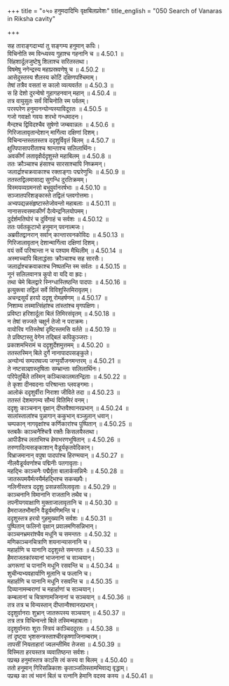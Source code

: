 +++
title = "०५० हनुमदादिभिः वृक्षबिलप्रवेशः"
title_english = "050 Search of Vanaras in Riksha cavity"

+++


  
सह ताराङ्गदाभ्यां तु सङ्गम्य हनुमान् कपिः।  
विचिनोति स्म विन्ध्यस्य गुहाश्च गहनानि च ॥ 4.50.1 ॥   
सिंहशार्दूलजुष्टेषु शिलाश्च सरितस्तथा।  
विषमेषु नगेन्द्रस्य महाप्रस्रवणेषु च ॥ 4.50.2 ॥   
आसेदुस्तस्य शैलस्य कोटिं दक्षिणपश्चिमाम्।  
तेषां तत्रैव वसतां स कालो व्यत्यवर्तत ॥ 4.50.3 ॥   
स हि देशो दुरन्वेषो गुहागहनवान् महान् ॥ 4.50.4 ॥   
तत्र वायुसुतः सर्वं विचिनोति स्म पर्वतम्।  
परस्परेण हनुमानन्योन्यस्याविदूरतः ॥ 4.50.5 ॥   
गजो गवाक्षो गवयः शरभो गन्धमादनः।  
मैन्दश्च द्विविदश्चैव सुषेणो जम्बवान्नलः ॥ 4.50.6 ॥   
गिरिजालावृतान्देशान् मार्गित्वा दक्षिणां दिशम्।  
विचिन्वन्तस्ततस्तत्र ददृशुर्विवृतं बिलम् ॥ 4.50.7 ॥   
क्षुत्पिपासापरीताश्च श्रान्ताश्च सलिलार्थिनः।  
अवकीर्णं लतावृक्षैर्ददृशुस्ते महाबिलम् ॥ 4.50.8 ॥   
ततः क्रौञ्चाश्च हंसाश्च सारसाश्चापि निष्क्रमन्।  
जलार्द्राश्चक्रवाकाश्च रक्ताङ्गाः पद्मरेणुभिः ॥ 4.50.9 ॥   
ततस्तद्विलमासाद्य सुगन्धि दुरतिक्रमम्।  
विस्मयव्यग्रमनसो बभूवुर्वानरर्षभाः ॥ 4.50.10 ॥   
सञ्जातपरिशङ्कास्ते तद्विलं प्लवगोत्तमाः।  
अभ्यपद्यन्नसंहृष्टास्तेजोवन्तो महाबलाः ॥ 4.50.11 ॥   
नानासत्त्वसमाकीर्णं दैत्येन्द्रनिलयोपमम्।  
दुर्दर्शमतिघोरं च दुर्विगाहं च सर्वशः ॥ 4.50.12 ॥   
ततः पर्वतकूटाभो हनुमान् पवनात्मजः।  
अब्रवीतद्वानरान् सर्वान् कान्तारवनकोविदः ॥ 4.50.13 ॥   
गिरिजालावृतान् देशान्मार्गित्वा दक्षिणां दिशम्।  
वयं सर्वे परिश्रान्ता न च पश्याम मैथिलीम् ॥ 4.50.14 ॥   
अस्माच्चापि बिलाद्धंसाः क्रौञ्चाश्च सह सारसैः।  
जलार्द्राश्चक्रवाकाश्च निष्पतन्ति स्म सर्वतः ॥ 4.50.15 ॥   
नूनं सलिलवानत्र कूपो वा यदि वा ह्रदः।  
तथा चेमे बिलद्वारे स्निग्धास्तिष्ठन्ति पादपाः ॥ 4.50.16 ॥   
इत्युक्त्वा तद्विलं सर्वे विविशुस्तिमिरावृतम्।  
अचन्द्रसूर्यं हरयो ददृशू रोमहर्षणम् ॥ 4.50.17 ॥   
निशाम्य तस्मात्सिंहांश्च तांस्तांश्च मृगपक्षिणः।  
प्रविष्टा हरिशार्दूला बिलं तिमिरसंवृतम् ॥ 4.50.18 ॥   
न तेषां सज्जते चक्षुर्न तेजो न पराक्रमः।  
वायोरिव गतिस्तेषां दृष्टिस्तमसि वर्तते ॥ 4.50.19 ॥   
ते प्रविष्टास्तु वेगेन तद्बिलं कपिकुञ्जराः।  
प्रकाशमभिरामं च ददृशुर्देशमुत्तमम् ॥ 4.50.20 ॥   
ततस्तस्मिन् बिले दुर्गे नानापादपसङ्कुले।  
अन्योन्यं सम्परष्वज्य जग्मुर्योजनमन्तरम् ॥ 4.50.21 ॥   
ते नष्टसञ्ज्ञास्तृषिताः सम्भ्रान्ताः सलिलार्थिनः।  
परिपेतुर्बिले तस्मिन् कञ्चित्कालमतन्द्रिताः ॥ 4.50.22 ॥   
ते कृशा दीनवदनाः परिश्रान्ताः प्लवङ्गमाः।  
आलोकं ददृशुर्वीरा निराशा जीविते तदा ॥ 4.50.23 ॥   
ततस्तं देशमागम्य सौम्यं वितिमिरं वनम्।  
ददृशुः काञ्चनान् वृक्षान् दीप्तवैश्वानरप्रभान् ॥ 4.50.24 ॥   
सालांस्तालांश्च पुन्नागान् ककुभान् वञ्जुलान् धवान्।  
चम्पकान् नागवृक्षांश्च कर्णिकारांश्च पुष्पितान् ॥ 4.50.25 ॥   
स्तबकैः काञ्चनैश्चित्रै रक्तैः किसलयैस्तथा।  
आपीडैश्च लताभिश्च हेमाभरणभूषितान् ॥ 4.50.26 ॥   
तरुणादित्यसङ्काशान् वैडूर्यकृतवेदिकान्।  
विभ्राजमानान् वपुषा पादपांश्च हिरण्मयान् ॥ 4.50.27 ॥   
नीलवैडूर्यवर्णाश्च पद्मिनीः पतगावृताः।  
महद्भिः काञ्चनैः पद्मैर्वृता बालार्कसन्निभैः ॥ 4.50.28 ॥   
जातरूपमयैर्मत्स्यैर्महद्भिश्च सकच्छपैः।  
नलिनीस्तत्र ददृशुः प्रसन्नसलिलावृताः ॥ 4.50.29 ॥   
काञ्चनानि विमानानि राजतानि तथैव च।  
तपनीयगवाक्षाणि मुक्ताजालावृतानि च ॥ 4.50.30 ॥   
हैमराजतभौमानि वैडूर्यमणिमन्ति च।  
ददृशुस्तत्र हरयो गुहमुख्यानि सर्वशः ॥ 4.50.31 ॥   
पुष्पितान् फलिनो वृक्षान् प्रवालमणिसन्निभान्।  
काञ्चनभ्रमरांश्चैव मधूनि च समन्ततः ॥ 4.50.32 ॥   
मणिकाञ्चनचित्राणि शयनान्यासनानि च।  
महार्हाणि च यानानि ददृशुस्ते समन्ततः ॥ 4.50.33 ॥   
हैमराजतकांस्यानां भाजनानां च सञ्चयान्।  
अगरूणां च पानानि मधूनि रसवन्ति च ॥ 4.50.34 ॥   
शुचीन्यभ्यवहार्याणि मूलानि च फलानि च।  
महार्हाणि च पानानि मधूनि रसवन्ति च ॥ 4.50.35 ॥   
दिव्यानामम्बराणां च महार्हाणां च सञ्चयान्।  
कम्बलानां च चित्राणामजिनानां च सञ्चयान् ॥ 4.50.36 ॥   
तत्र तत्र च विन्यस्तान् दीप्तान्वैश्वानरप्रभान्।  
ददृशुर्वानराः शुभ्रान् जातरूपस्य सञ्चयान् ॥ 4.50.37 ॥   
तत्र तत्र विचिन्वन्तो बिले तस्मिन्महाबलाः।  
ददृशुर्वानराः शूराः स्त्रियं काञ्चिददूरतः ॥ 4.50.38 ॥   
तां दृष्ट्वा भृशसन्त्रस्ताश्चीरकृष्णाजिनाम्बराम्।  
तापसीं नियताहारां ज्वलन्तीमिव तेजसा ॥ 4.50.39 ॥   
विस्मिता हरयस्तत्र व्यवातिष्ठन्त सर्वशः।  
पप्रच्छ हनुमांस्तत्र काऽसि त्वं कस्य वा बिलम् ॥ 4.50.40 ॥   
ततो हनूमान् गिरिसन्निकाशः कृताञ्जलिस्तामभिवाद्य वृद्धाम्।  
पप्रच्छ का त्वं भवनं बिलं च रत्नानि हेमानि वदस्व कस्य ॥ 4.50.41 ॥   
